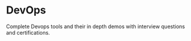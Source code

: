 # DevOps
Complete Devops tools and their in depth demos with interview questions and certifications.
